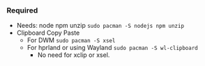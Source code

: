 ### Required
- Needs: 
  node npm unzip 
  `sudo pacman -S nodejs npm unzip`
- Clipboard Copy Paste
  - For DWM
    `sudo pacman -S xsel`
  - For hprland or using Wayland
    `sudo pacman -S wl-clipboard`
    - No need for xclip or xsel.
